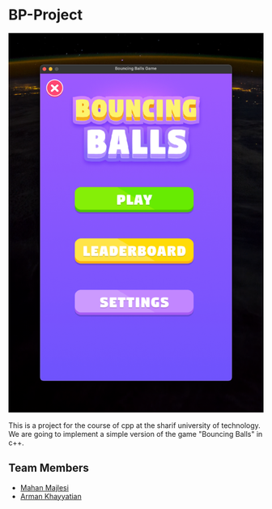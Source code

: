 # BP-Project

![Menu](assets/ScreenShot/Menu.png)

This is a project for the course of cpp at the sharif university of technology. We are going to implement a simple version of the game "Bouncing Balls" in c++.

## Team Members

- [Mahan Majlesi](https://github.com/mahanmi)
- [Arman Khayyatian](https://github.com/ArmanKhayyatian)

